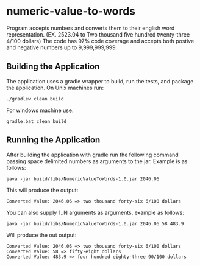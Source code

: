 numeric-value-to-words
======================

Program accepts numbers and converts them to their english word representation. (EX. 2523.04 to Two thousand five hundred twenty-three 4/100 dollars) The code has 97% code coverage and accepts both postive and negative numbers up to 9,999,999,999. 

Building the Application
------------------------

The application uses a gradle wrapper to build, run the tests, and package the application. On Unix machines run:

	./gradlew clean build
	
For windows machine use:

	gradle.bat clean build

Running the Application
-----------------------

After building the application with gradle run the following command passing space delimited numbers as arguments to the jar.  Example is as follows:

	java -jar build/libs/NumericValueToWords-1.0.jar 2046.06
	
This will produce the output:

    Converted Value: 2046.06 => two thousand forty-six 6/100 dollars

You can also supply 1..N arguments as arguments, example as follows:

    java -jar build/libs/NumericValueToWords-1.0.jar 2046.06 58 483.9

Will produce the out output:

    Converted Value: 2046.06 => two thousand forty-six 6/100 dollars
    Converted Value: 58 => fifty-eight dollars
    Converted Value: 483.9 => four hundred eighty-three 90/100 dollars
